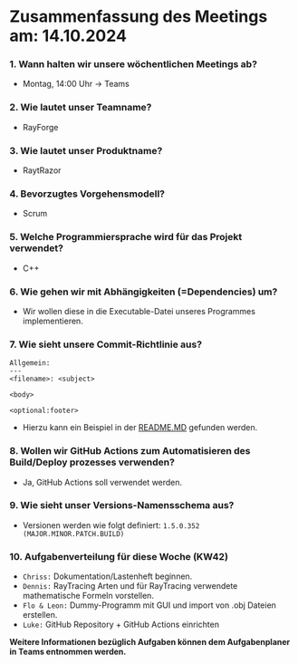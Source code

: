 # Zusammenfassung des Meetings am: 14.10.2024

### 1. Wann halten wir unsere wöchentlichen Meetings ab?

- Montag, 14:00 Uhr -> Teams

### 2. Wie lautet unser Teamname?

- RayForge

### 3. Wie lautet unser Produktname?

- RaytRazor

### 4. Bevorzugtes Vorgehensmodell?

- Scrum

### 5. Welche Programmiersprache wird für das Projekt verwendet?

- C++

### 6. Wie gehen wir mit Abhängigkeiten (=Dependencies) um?

- Wir wollen diese in die Executable-Datei unseres Programmes implementieren.

### 7. Wie sieht unsere Commit-Richtlinie aus?

```
Allgemein:
---
<filename>: <subject>
    	
<body>
    	
<optional:footer>
```

- Hierzu kann ein Beispiel in der [README.MD](../../../README.md) gefunden werden.

### 8. Wollen wir GitHub Actions zum Automatisieren des Build/Deploy prozesses verwenden?

- Ja, GitHub Actions soll verwendet werden.

### 9. Wie sieht unser Versions-Namensschema aus?

- Versionen werden wie folgt definiert: ```1.5.0.352   (MAJOR.MINOR.PATCH.BUILD)```

### 10. Aufgabenverteilung für diese Woche (KW42)

- ```Chriss:``` Dokumentation/Lastenheft beginnen.
- ```Dennis:``` RayTracing Arten und für RayTracing verwendete mathematische Formeln vorstellen.
- ```Flo & Leon:``` Dummy-Programm mit GUI und import von .obj Dateien erstellen.
- ```Luke:``` GitHub Repository + GitHub Actions einrichten

**Weitere Informationen bezüglich Aufgaben können dem Aufgabenplaner in Teams entnommen werden.**
